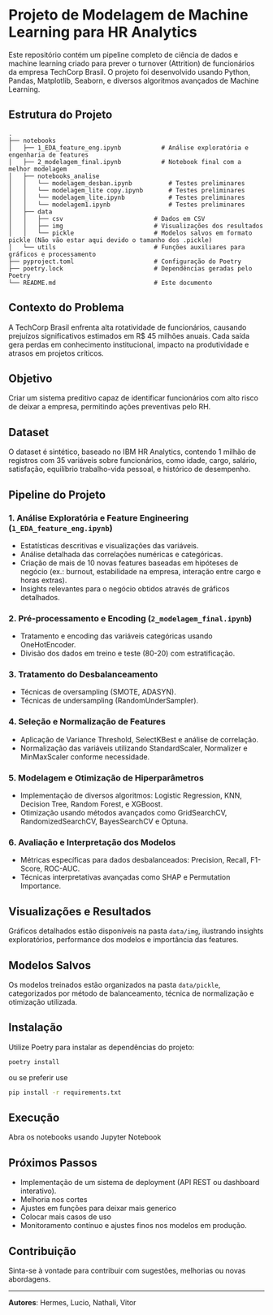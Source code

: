 # Projeto de Modelagem de Machine Learning para HR Analytics

Este repositório contém um pipeline completo de ciência de dados e machine learning criado para prever o turnover (Attrition) de funcionários da empresa TechCorp Brasil. O projeto foi desenvolvido usando Python, Pandas, Matplotlib, Seaborn, e diversos algoritmos avançados de Machine Learning.

## Estrutura do Projeto

```
.
├── notebooks
│   ├── 1_EDA_feature_eng.ipynb           # Análise exploratória e engenharia de features
│   ├── 2_modelagem_final.ipynb           # Notebook final com a melhor modelagem
│   ├── notebooks_analise
│   │   └── modelagem_desban.ipynb          # Testes preliminares
│   │   └── modelagem_lite copy.ipynb       # Testes preliminares
│   │   └── modelagem_lite.ipynb            # Testes preliminares
│   │   └── modelagem1.ipynb                # Testes preliminares
│   ├── data
│   │   ├── csv                         # Dados em CSV
│   │   ├── img                         # Visualizações dos resultados
│   │   └── pickle                      # Modelos salvos em formato pickle (Não vão estar aqui devido o tamanho dos .pickle)
│   └── utils                           # Funções auxiliares para gráficos e processamento
├── pyproject.toml                      # Configuração do Poetry
├── poetry.lock                         # Dependências geradas pelo Poetry
└── README.md                           # Este documento
```

## Contexto do Problema

A TechCorp Brasil enfrenta alta rotatividade de funcionários, causando prejuízos significativos estimados em R\$ 45 milhões anuais. Cada saída gera perdas em conhecimento institucional, impacto na produtividade e atrasos em projetos críticos.

## Objetivo

Criar um sistema preditivo capaz de identificar funcionários com alto risco de deixar a empresa, permitindo ações preventivas pelo RH.

## Dataset

O dataset é sintético, baseado no IBM HR Analytics, contendo 1 milhão de registros com 35 variáveis sobre funcionários, como idade, cargo, salário, satisfação, equilíbrio trabalho-vida pessoal, e histórico de desempenho.

## Pipeline do Projeto

### 1. Análise Exploratória e Feature Engineering (`1_EDA_feature_eng.ipynb`)

- Estatísticas descritivas e visualizações das variáveis.
- Análise detalhada das correlações numéricas e categóricas.
- Criação de mais de 10 novas features baseadas em hipóteses de negócio (ex.: burnout, estabilidade na empresa, interação entre cargo e horas extras).
- Insights relevantes para o negócio obtidos através de gráficos detalhados.

### 2. Pré-processamento e Encoding (`2_modelagem_final.ipynb`)

- Tratamento e encoding das variáveis categóricas usando OneHotEncoder.
- Divisão dos dados em treino e teste (80-20) com estratificação.

### 3. Tratamento do Desbalanceamento

- Técnicas de oversampling (SMOTE, ADASYN).
- Técnicas de undersampling (RandomUnderSampler).

### 4. Seleção e Normalização de Features

- Aplicação de Variance Threshold, SelectKBest e análise de correlação.
- Normalização das variáveis utilizando StandardScaler, Normalizer e MinMaxScaler conforme necessidade.

### 5. Modelagem e Otimização de Hiperparâmetros

- Implementação de diversos algoritmos: Logistic Regression, KNN, Decision Tree, Random Forest, e XGBoost.
- Otimização usando métodos avançados como GridSearchCV, RandomizedSearchCV, BayesSearchCV e Optuna.

### 6. Avaliação e Interpretação dos Modelos

- Métricas específicas para dados desbalanceados: Precision, Recall, F1-Score, ROC-AUC.
- Técnicas interpretativas avançadas como SHAP e Permutation Importance.

## Visualizações e Resultados

Gráficos detalhados estão disponíveis na pasta `data/img`, ilustrando insights exploratórios, performance dos modelos e importância das features.

## Modelos Salvos

Os modelos treinados estão organizados na pasta `data/pickle`, categorizados por método de balanceamento, técnica de normalização e otimização utilizada.

## Instalação

Utilize Poetry para instalar as dependências do projeto:

```bash
poetry install
```

ou se preferir use
```bash
pip install -r requirements.txt
```

## Execução

Abra os notebooks usando Jupyter Notebook

## Próximos Passos

- Implementação de um sistema de deployment (API REST ou dashboard interativo).
- Melhoria nos cortes
- Ajustes em funções para deixar mais generico
- Colocar mais casos de uso
- Monitoramento contínuo e ajustes finos nos modelos em produção.

## Contribuição

Sinta-se à vontade para contribuir com sugestões, melhorias ou novas abordagens.

---

**Autores**: Hermes, Lucio, Nathali, Vitor
